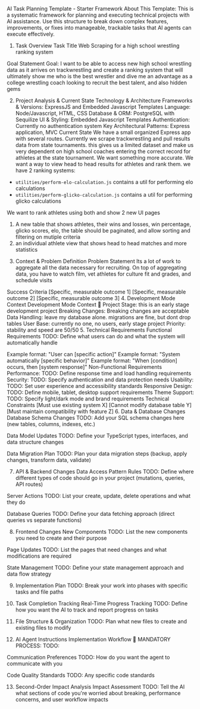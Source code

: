 AI Task Planning Template - Starter Framework
About This Template: This is a systematic framework for planning and executing technical projects with AI assistance. Use this structure to break down complex features, improvements, or fixes into manageable, trackable tasks that AI agents can execute effectively.

1. Task Overview
Task Title
Web Scraping for a high school wrestling ranking system

Goal Statement
Goal: I want to be able to access new high school wrestling data as it arrives on trackwrestling and create a ranking system that will ultimately show me who is the best wrestler and dive me an advantage as a college wrestling coach looking to recruit the best talent, and also hidden gems

2. Project Analysis & Current State
Technology & Architecture
Frameworks & Versions: ExpressJS and Embedded Javascript Templates
Language: Node/Javascript, HTML, CSS
Database & ORM: PostgreSQL with Sequilize
UI & Styling: Embedded Javascript Templates
Authentication: Currently no authentication system
Key Architectural Patterns: Express application, MVC
Current State
We have a small organized Express app with several routes. Currently we scrape trackwrestling and pull results data from state tournaments. this gives us a limited dataset and make us very dependent on high school coaches entering the correct record for athletes at the state tournament. We want something more accurate. We want a way to view head to head results for athletes and rank them. 
we have 2 ranking systems: 
- `utilities/perform-elo-calculation.js` contains a util for performing elo calculations
- `utilities/perform-glicko-calculation.js` contains a util for performing glicko calculations

We want to rank athletes using both and show 2 new UI pages
1) A new table that shows athletes, their wins and losses, win percentage, glicko scores, elo, the table should be paginated, and allow sorting and filtering on mutiple criteria
2) an individual athlete view that shows head to head matches and more statistics 

3. Context & Problem Definition
Problem Statement
Its a lot of work to aggregate all the data necessary for recruiting. On top of aggregating data, you have to watch film, vet athletes for culture fit and grades, and schedule visits

Success Criteria
 [Specific, measurable outcome 1]
 [Specific, measurable outcome 2]
 [Specific, measurable outcome 3]
4. Development Mode Context
Development Mode Context
🚨 Project Stage: this is an early stage development project
Breaking Changes: Breaking changes are acceptable
Data Handling: leave my database alone. migrations are fine, but dont drop tables
User Base: currently no one, no users, early stage project
Priority: stability and speed are 50/50
5. Technical Requirements
Functional Requirements
TODO: Define what users can do and what the system will automatically handle

Example format: "User can [specific action]"
Example format: "System automatically [specific behavior]"
Example format: "When [condition] occurs, then [system response]"
Non-Functional Requirements
Performance: TODO: Define response time and load handling requirements
Security: TODO: Specify authentication and data protection needs
Usability: TODO: Set user experience and accessibility standards
Responsive Design: TODO: Define mobile, tablet, desktop support requirements
Theme Support: TODO: Specify light/dark mode and brand requirements
Technical Constraints
[Must use existing system X]
[Cannot modify database table Y]
[Must maintain compatibility with feature Z]
6. Data & Database Changes
Database Schema Changes
TODO: Add your SQL schema changes here (new tables, columns, indexes, etc.)

Data Model Updates
TODO: Define your TypeScript types, interfaces, and data structure changes

Data Migration Plan
TODO: Plan your data migration steps (backup, apply changes, transform data, validate)

7. API & Backend Changes
Data Access Pattern Rules
TODO: Define where different types of code should go in your project (mutations, queries, API routes)

Server Actions
TODO: List your create, update, delete operations and what they do

Database Queries
TODO: Define your data fetching approach (direct queries vs separate functions)

8. Frontend Changes
New Components
TODO: List the new components you need to create and their purpose

Page Updates
TODO: List the pages that need changes and what modifications are required

State Management
TODO: Define your state management approach and data flow strategy

9. Implementation Plan
TODO: Break your work into phases with specific tasks and file paths

10. Task Completion Tracking
Real-Time Progress Tracking
TODO: Define how you want the AI to track and report progress on tasks

11. File Structure & Organization
TODO: Plan what new files to create and existing files to modify

12. AI Agent Instructions
Implementation Workflow
🎯 MANDATORY PROCESS: TODO:

Communication Preferences
TODO: How do you want the agent to communicate with you

Code Quality Standards
TODO: Any specific code standards

13. Second-Order Impact Analysis
Impact Assessment
TODO: Tell the AI what sections of code you're worried about breaking, performance concerns, and user workflow impacts